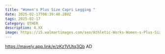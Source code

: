 ```yaml
---
title: "Women's Plus Size Capri Legging "
date: 2025-02-17T06:39:48.280Z
tags: 2025-02-17
Category: OTHER
description: 4.XX
image: https://i5.walmartimages.com/seo/Athletic-Works-Women-s-Plus-Size-Core-Active-Capri-Legging_0756725e-a4e3-42b6-bf1b-d8c7f49056c2.cfdd63e54d7bd50a307070ccf1645021.jpeg?odnHeight=2000&odnWidth=2000&odnBg=FFFFFF
---
```

https://mavely.app.link/e/zKz1VUtq3Qb    AD